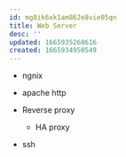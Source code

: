 ```yaml
---
id: mg8ik6xk1am862e8vie05qn
title: Web Server
desc: ''
updated: 1665935268616
created: 1665934950549
---
```


- ngnix  

- apache http  

- Reverse proxy  
  - HA proxy  

- ssh  
